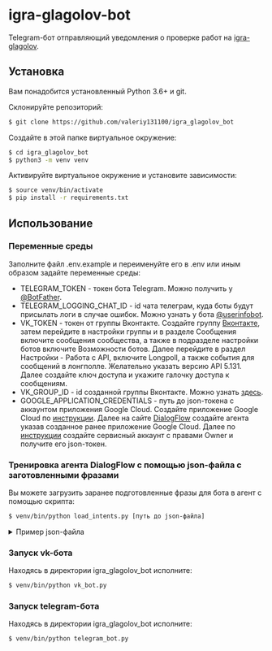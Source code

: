# igra-glagolov-bot

Telegram-бот отправляющий уведомления о проверке работ на [igra-glagolov](https://igra-glagolov.org).

## Установка
Вам понадобится установленный Python 3.6+ и git.

Склонируйте репозиторий:
```bash
$ git clone https://github.com/valeriy131100/igra_glagolov_bot
```

Создайте в этой папке виртуальное окружение:
```bash
$ cd igra_glagolov_bot
$ python3 -m venv venv
```

Активируйте виртуальное окружение и установите зависимости:
```bash
$ source venv/bin/activate
$ pip install -r requirements.txt
```

## Использование

### Переменные среды
Заполните файл .env.example и переименуйте его в .env или иным образом задайте переменные среды:
* TELEGRAM_TOKEN - токен бота Telegram. Можно получить у [@BotFather](https://t.me/BotFather).
* TELEGRAM_LOGGING_CHAT_ID - id чата телеграм, куда боты будут присылать логи в случае ошибок. Можно узнать у бота [@userinfobot](https://t.me/userinfobot).
* VK_TOKEN - токен от группы Вконтакте. Создайте группу [Вконтакте](https://vk.com), затем перейдите в настройки группы и в разделе Сообщения включите сообщения сообщества, а также в подразделе настройки ботов включите Возможности ботов. Далее перейдите в раздел Настройки - Работа с API, включите Longpoll, а также события для сообщений в лонгполле. Желательно указать версию API 5.131. Далее создайте ключ доступа и укажите галочку доступа к сообщениям.
* VK_GROUP_ID - id созданной группы Вконтакте. Можно узнать [здесь](https://regvk.com/id/).
* GOOGLE_APPLICATION_CREDENTIALS - путь до json-токена с аккаунтом приложения Google Cloud. Создайте приложение Google Cloud по [инструкции](https://cloud.google.com/dialogflow/es/docs/quick/setup). Далее на сайте [DialogFlow](https://dialogflow.cloud.google.com) создайте агента указав созданное ранее приложение Google Cloud. Далее по [инструкции](https://cloud.google.com/docs/authentication/getting-started) создайте сервисный аккаунт с правами Owner и получите его json-токен.

### Тренировка агента DialogFlow с помощью json-файла с заготовленными фразами
Вы можете загрузить заранее подготовленные фразы для бота в агент с помощью скрипта:
```bash
$ venv/bin/python load_intents.py [путь до json-файла]
```

<details>
<summary>Пример json-файла</summary>

```json
{
    "Устройство на работу": {
        "questions": [
            "Как устроиться к вам на работу?",
            "Как устроиться к вам?",
            "Как работать у вас?",
            "Хочу работать у вас",
            "Возможно-ли устроиться к вам?",
            "Можно-ли мне поработать у вас?",
            "Хочу работать редактором у вас"
        ],
        "answer": "Если вы хотите устроиться к нам, напишите на почту game-of-verbs@gmail.com мини-эссе о себе и прикрепите ваше портфолио."
    },
    "Забыл пароль": {
        "questions": [
            "Не помню пароль",
            "Не могу войти",
            "Проблемы со входом",
            "Забыл пароль",
            "Забыл логин",
            "Восстановить пароль",
            "Как восстановить пароль",
            "Неправильный логин или пароль",
            "Ошибка входа",
            "Не могу войти в аккаунт"
        ],
        "answer": "Если вы не можете войти на сайт, воспользуйтесь кнопкой «Забыли пароль?» под формой входа. Вам на почту прийдёт письмо с дальнейшими инструкциями. Проверьте папку «Спам», иногда письма попадают в неё."
    }
}
```

</details>

### Запуск vk-бота
Находясь в директории igra_glagolov_bot исполните:
```bash
$ venv/bin/python vk_bot.py
```

### Запуск telegram-бота
Находясь в директории igra_glagolov_bot исполните:
```bash
$ venv/bin/python telegram_bot.py
```
